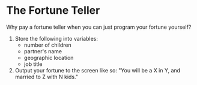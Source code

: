 # The Fortune Teller
Why pay a fortune teller when you can just program your fortune yourself?

1. Store the following into variables:
    * number of children
    * partner's name
    * geographic location
    * job title
2. Output your fortune to the screen like so: "You will be a X in Y, and married to Z with N kids."

